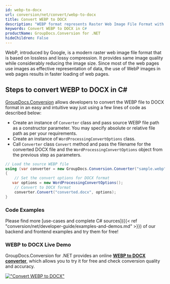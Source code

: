 ```yaml
---
id: webp-to-docx
url: conversion/net/convert/webp-to-docx
title: Convert WEBP to DOCX
description: "WEBP format represents Raster Web Image File Format with .webp extension. Learn how to convert WEBP to DOCX file programmatically in C# language using GroupDocs.Conversion for .NET library."
keywords: Convert WEBP to DOCX in C#
productName: GroupDocs.Conversion for .NET
hideChildren: False
---
```


WebP, introduced by Google, is a modern raster web image file format that is based on lossless and lossy compression. It provides same image quality while considerably reducing the image size. Since most of the web pages use images as effective representation of data, the use of WebP images in web pages results in faster loading of web pages.

## Steps to convert WEBP to DOCX in C#

[GroupDocs.Conversion](https://products.groupdocs.com/conversion/net) allows developers to convert the WEBP file to DOCX format in an easy and intuitive way just using a few lines of code as described below:

* Create an instance of `Converter` class and pass source WEBP file path as a constructor parameter. You may specify absolute or relative file path as per your requirements. 
* Create an instance of `WordProcessingConvertOptions` class.
* Call `Converter` class `Convert` method and pass the filename for the converted DOCX file and the `WordProcessingConvertOptions` object from the previous step as parameters.

```csharp
// Load the source WEBP file
using (var converter = new GroupDocs.Conversion.Converter("sample.webp"))
{
    // Set the convert options for DOCX format
   var options = new WordProcessingConvertOptions();
    // Convert to DOCX format
    converter.Convert("converted.docx", options);
}
```

### Code Examples

Please find more [use-cases and complete C# sources]({{< ref "conversion/net/developer-guide/examples-and-demos.md" >}}) of our backend and frontend examples and try them for free!

### WEBP to DOCX Live Demo

GroupDocs.Conversion for .NET provides an online [**WEBP to DOCX converter**](https://products.groupdocs.app/conversion/webp-to-docx), which allows you to try it for free and check conversion quality and accuracy.

[!["Convert WEBP to DOCX"](conversion/net/images/convert-to-docx/convert-webp-to-docx.png)](https://products.groupdocs.app/conversion/webp-to-docx)
